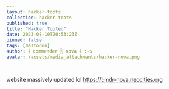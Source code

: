 ```yaml
---
layout: hacker-toots
collection: hacker-toots
published: true
title: "Hacker Tooted"
date: 2023-08-10T20:53:23Z
pinned: false
tags: [mastodon]
author: ⸸ commander ░ nova ⸸ :~$
avatar: /assets/media_attachments/hacker-nova.png

---
```


<p>website massively updated lol <a href="https://cmdr-nova.neocities.org" target="_blank" rel="nofollow noopener noreferrer" translate="no"><span class="invisible">https://</span><span class="">cmdr-nova.neocities.org</span><span class="invisible"></span></a></p>


